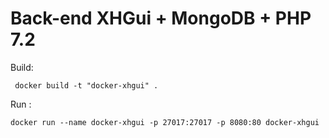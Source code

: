 # Back-end XHGui + MongoDB + PHP 7.2

Build:

`` 
docker build -t "docker-xhgui" .
``

Run :

``
docker run --name docker-xhgui -p 27017:27017 -p 8080:80 docker-xhgui
``